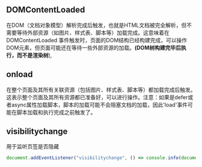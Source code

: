 ## DOMContentLoaded
在DOM（文档对象模型）解析完成后触发，也就是HTML文档被完全解析，但不需要等待外部资源（如图片、样式表、脚本等）加载完成。这意味着在 DOMContentLoaded 事件触发时，页面的DOM结构已经构建完成，可以操作DOM元素，但页面可能还在等待一些外部资源的加载。**(DOM树构建完毕后执行，而不是渲染树**),
## onload
在整个页面及其所有关联资源（包括图片、样式表、脚本等）都加载完成后触发。这表示整个页面及其所有资源都已准备好，可以进行操作。注意：如果是defer或者async属性加载脚本，脚本的加载可能不会阻塞文档的加载，因此'load'事件可能在脚本加载和执行完成之前触发了。
## visibilitychange
用于监听页签是否隐藏
```javascript
document.addEventListener("visibilitychange", () => console.info(document.visibilityState))
```